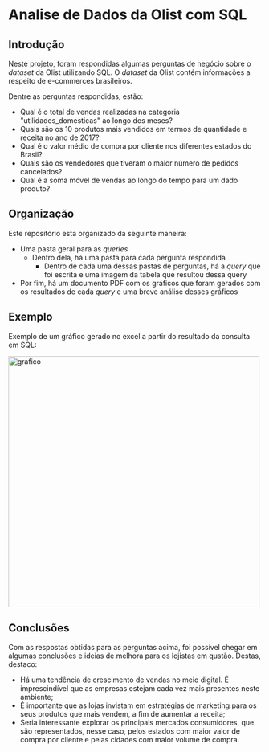 # Analise de Dados da Olist com SQL

## Introdução

Neste projeto, foram respondidas algumas perguntas de negócio sobre o _dataset_ da Olist utilizando SQL. O _dataset_ da Olist contém informações a respeito de e-commerces brasileiros.

Dentre as perguntas respondidas, estão:

- Qual é o total de vendas realizadas na categoria "utilidades_domesticas" ao longo dos meses?
- Quais são os 10 produtos mais vendidos em termos de quantidade e receita no ano de 2017?
- Qual é o valor médio de compra por cliente nos diferentes estados do Brasil?
- Quais são os vendedores que tiveram o maior número de pedidos cancelados?
- Qual é a soma móvel de vendas ao longo do tempo para um dado produto?

## Organização

Este repositório esta organizado da seguinte maneira:

* Uma pasta geral para as _queries_
  * Dentro dela, há uma pasta para cada pergunta respondida
    * Dentro de cada uma dessas pastas de perguntas, há a _query_ que foi escrita e uma imagem da tabela que resultou dessa query
* Por fim, há um documento PDF com os gráficos que foram gerados com os resultados de cada _query_ e uma breve análise desses gráficos

## Exemplo

Exemplo de um gráfico gerado no excel a partir do resultado da consulta em SQL:

<img width="500" alt="grafico" src="https://github.com/pedrohmjf/analise_olist_sql/assets/126244260/eeda02f8-7a17-4f55-8b45-2a7fd7bd9f5a">


## Conclusões

Com as respostas obtidas para as perguntas acima, foi possível chegar em algumas conclusões e ideias de melhora para os lojistas em qustão. Destas, destaco:

- Há uma tendência de crescimento de vendas no meio digital. É imprescindível que as empresas estejam cada vez mais presentes neste ambiente;
- É importante que as lojas invistam em estratégias de marketing para os seus produtos que mais vendem, a fim de aumentar a receita;
- Seria interessante explorar os principais mercados consumidores, que são representados, nesse caso, pelos estados com maior valor de compra por cliente e pelas cidades com maior volume de compra.
